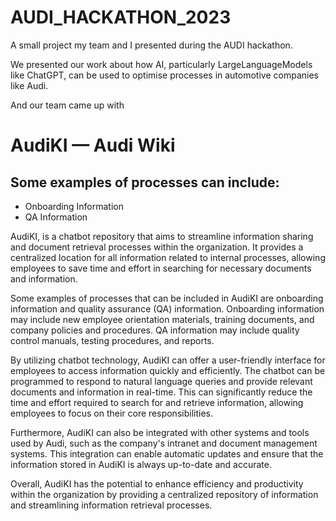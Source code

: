 # AUDI_HACKATHON_2023
A small project my team and I presented during the AUDI hackathon.

We presented our work about how AI, particularly LargeLanguageModels like ChatGPT, can be used to optimise processes in automotive companies like Audi.

And our team came up with 
# AudiKI — Audi Wiki

## Some examples of processes can include:

- Onboarding Information
- QA Information

AudiKI, is a chatbot repository that aims to streamline information sharing and document retrieval processes within the organization. It provides a centralized location for all information related to internal processes, allowing employees to save time and effort in searching for necessary documents and information.

Some examples of processes that can be included in AudiKI are onboarding information and quality assurance (QA) information. Onboarding information may include new employee orientation materials, training documents, and company policies and procedures. QA information may include quality control manuals, testing procedures, and reports.

By utilizing chatbot technology, AudiKI can offer a user-friendly interface for employees to access information quickly and efficiently. The chatbot can be programmed to respond to natural language queries and provide relevant documents and information in real-time. This can significantly reduce the time and effort required to search for and retrieve information, allowing employees to focus on their core responsibilities.

Furthermore, AudiKI can also be integrated with other systems and tools used by Audi, such as the company's intranet and document management systems. This integration can enable automatic updates and ensure that the information stored in AudiKI is always up-to-date and accurate.

Overall, AudiKI has the potential to enhance efficiency and productivity within the organization by providing a centralized repository of information and streamlining information retrieval processes.
